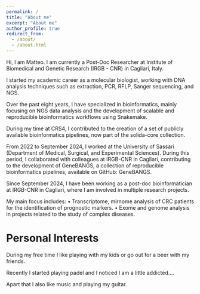 ```yaml
---
permalink: /
title: "About me"
excerpt: "About me"
author_profile: true
redirect_from: 
  - /about/
  - /about.html
---
```


Hi, I am Matteo. 
I am currently a Post-Doc Researcher at Institute of Biomedical and Genetic Research (IRGB - CNR) in Cagliari, Italy.

I started my academic career as a molecular biologist, working with DNA analysis techniques such as extraction, PCR, RFLP, Sanger sequencing, and NGS.

Over the past eight years, I have specialized in bioinformatics, mainly focusing on NGS data analysis and the development of scalable and reproducible bioinformatics workflows using Snakemake.

During my time at CRS4, I contributed to the creation of a set of publicly available bioinformatics pipelines, now part of the solida-core collection.

From 2022 to September 2024, I worked at the University of Sassari (Department of Medical, Surgical, and Experimental Sciences). During this period, I collaborated with colleagues at IRGB-CNR in Cagliari, contributing to the development of GeneBANGS, a collection of reproducible bioinformatics pipelines, available on GitHub: GeneBANGS.

Since September 2024, I have been working as a post-doc bioinformatician at IRGB-CNR in Cagliari, where I am involved in multiple research projects. 

My main focus includes: 
• Transcriptome, mirnome analysis of CRC patients for the identification of prognostic markers. 
• Exome and genome analysis in projects related to the study of complex diseases.


Personal Interests
======
During my free time I like playing with my kids or go out for a beer with my friends.

Recently I started playing padel and I noticed I am a little addicted....

Apart that I also like music and playing my guitar.
